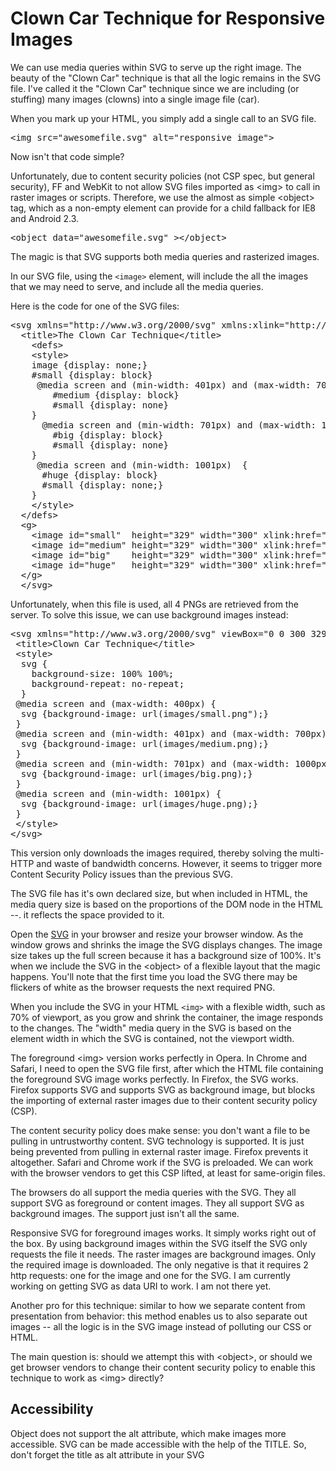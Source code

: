 <h1>Clown Car Technique for Responsive Images</h1>

<p>We can use media queries within SVG to serve up the right image. The beauty of the &quot;Clown Car&quot; technique is that all the logic remains in the SVG file. I've called it the &quot;Clown Car&quot; technique since we are including (or stuffing) many images (clowns) into a single image file (car).</p>
<p>When you mark up your HTML, you simply add a single call to an SVG file.</p>
<pre>&lt;img src=&quot;awesomefile.svg&quot; alt=&quot;responsive image&quot;&gt;</pre>
<p>Now isn't that code simple?</p>
<p>Unfortunately, due to content security policies (not CSP spec, but general security), FF and WebKit to not allow SVG files imported as &lt;img> to call in raster images or scripts. Therefore, we use the almost as simple &lt;object> tag, which as a non-empty element can provide for a child fallback for IE8 and Android 2.3.</p>
<pre>&lt;object data=&quot;awesomefile.svg&quot; &gt;&lt;/object></pre>
<p>The magic is that SVG supports both media queries and rasterized images. </p>
<p>In our SVG file, using the <code>&lt;image&gt;</code> element, will include the all the images that we may need to serve, and include all the media queries.</p>
<p>Here is the code for one of the SVG files:</p>
<pre>&lt;svg xmlns=&quot;http://www.w3.org/2000/svg&quot; xmlns:xlink=&quot;http://www.w3.org/1999/xlink&quot; width=&quot;300&quot; height=&quot;329&quot;&gt;
  &lt;title&gt;The Clown Car Technique&lt;/title&gt;
    &lt;defs&gt;
    &lt;style&gt;
    image {display: none;}
    #small {display: block}
     @media screen and (min-width: 401px) and (max-width: 700px) {
        #medium {display: block}
        #small {display: none}
    }
      @media screen and (min-width: 701px) and (max-width: 1000px) {
        #big {display: block}
        #small {display: none}
    }
     @media screen and (min-width: 1001px)  {
      #huge {display: block}
      #small {display: none;}
    }
    &lt;/style&gt;
  &lt;/defs&gt;
  &lt;g&gt;
    &lt;image id=&quot;small&quot;  height=&quot;329&quot; width=&quot;300&quot; xlink:href=&quot;images/small.png&quot; /&gt;
    &lt;image id=&quot;medium&quot; height=&quot;329&quot; width=&quot;300&quot; xlink:href=&quot;images/medium.png&quot; /&gt;
    &lt;image id=&quot;big&quot;    height=&quot;329&quot; width=&quot;300&quot; xlink:href=&quot;images/big.png&quot; /&gt;
    &lt;image id=&quot;huge&quot;   height=&quot;329&quot; width=&quot;300&quot; xlink:href=&quot;images/huge.png&quot; /&gt;
  &lt;/g&gt;
  &lt;/svg&gt;</pre>
<p>Unfortunately, when this file is used, all 4 PNGs are retrieved from the server. To solve this issue, we can use background images instead:</p>
<pre>
&lt;svg xmlns=&quot;http://www.w3.org/2000/svg&quot; viewBox=&quot;0 0 300 329&quot; preserveAspectRatio=&quot;xMidYMid meet&quot;&gt;
 &lt;title&gt;Clown Car Technique&lt;/title&gt;
 &lt;style&gt;
  svg {
    background-size: 100% 100%;
    background-repeat: no-repeat;
  }
 @media screen and (max-width: 400px) {
  svg {background-image: url(images/small.png&quot;);}
 }
 @media screen and (min-width: 401px) and (max-width: 700px) {
  svg {background-image: url(images/medium.png);}
 }
 @media screen and (min-width: 701px) and (max-width: 1000px) {
  svg {background-image: url(images/big.png);}
 }
 @media screen and (min-width: 1001px) {
  svg {background-image: url(images/huge.png);}
 }
 &lt;/style&gt;
&lt;/svg&gt;</pre>
<p>This version only downloads the images required, thereby solving the multi-HTTP and waste of bandwidth concerns. However, it seems to trigger more Content Security Policy issues than the previous SVG.</p>
<p>The SVG file has it's own declared size, but when included in HTML, the media query size is based on the proportions of the  DOM node in the HTML --. it reflects the space provided to it.</p>
<p>Open the <a href="http://estelle.github.io/clowncar/local.svg">SVG</a> in your browser and resize your browser window.  As the window grows and shrinks the image the SVG displays changes. The image size takes up the full screen because it has a background size of 100%. It's when we include the SVG in the &lt;object> of a flexible layout that the magic happens. You'll note that the first time you load  the SVG there may be flickers of white as the browser requests the next required PNG.</p>
<p>When you include the SVG in your HTML <code>&lt;img&gt;</code> with a flexible width, such as 70% of viewport, as you grow and shrink the container, the image responds to the changes. The &quot;width&quot;  media query in the SVG is based on the element width in which the SVG is contained, not the viewport width.</p>
<p> The foreground &lt;img> version works perfectly in Opera. In Chrome and Safari, I need to open the SVG file first, after which the HTML file containing the foreground SVG image works perfectly. In Firefox, the SVG works. Firefox  supports SVG and supports SVG as background image, but blocks the importing of external raster images due to their content security policy (CSP).</p>
<p>The content security policy does make sense: you don't want a file to be pulling in untrustworthy content. SVG technology is supported. It is just being prevented from pulling in external raster image. Firefox prevents it altogether. Safari and Chrome work if the SVG is preloaded. We can work with the browser vendors to get this CSP lifted, at least for same-origin files. </p>
<p>The browsers do all support the media queries with the SVG. They all support SVG as foreground or content images. They all support SVG as background images. The support just isn't all the same.</p>
<p>Responsive SVG for foreground images works. It simply works right out of the box. By using background images within the SVG itself the SVG only requests the file it needs. The raster images are background images. Only the required image is downloaded. The only negative is that it requires 2 http requests: one for the image and one for the SVG. I am currently working on getting SVG as data URI to work. I am not there yet.</p>
<p>Another pro for this technique: similar to how we separate content from presentation from behavior: this method enables us to also separate out images -- all the logic is in the SVG image instead of polluting our CSS or HTML.</p>
<p>The main question is: should we attempt this with &lt;object&gt;, or should we get browser vendors to change their content security policy to enable this technique to work as &lt;img> directly?</p>

<h2>Accessibility</h2>
<p>Object does not support the alt attribute, which make images more accessible. SVG can be made accessible with the help of the TITLE. So, don't forget the title as alt attribute in your SVG</p>